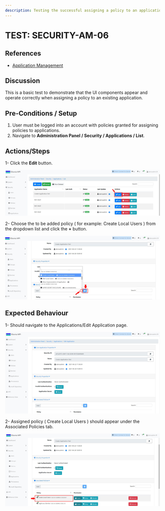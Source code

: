 ```yaml
---
description: Testing the successful assigning a policy to an application.
---
```


# TEST: SECURITY-AM-06

## References

* [Application Management](../../../../../../operations/system-administration/security-administration/application-management.md)

## Discussion

This is a basic test to demonstrate that the UI components appear and operate correctly when assigning a policy to an existing application.

## Pre-Conditions / Setup

1. User must be logged into an account with policies granted for assigning policies to applications.
2. Navigate to **Administration Panel / Security / Applications / List**.

## Actions/Steps

1- Click the **Edit** button.

![](<../../../../../../.gitbook/assets/19 (1).jpg>)

2- Choose the to be added policy ( for example: Create Local Users ) from the dropdown list and click the **+** button.

![](<../../../../../../.gitbook/assets/20 (1).jpg>)

## Expected Behaviour

1- Should navigate to the Applications/Edit Application page.

![](<../../../../../../.gitbook/assets/20 (2).jpg>)

2- Assigned policy ( Create Local Users ) should appear under the Associated Policies tab.

![](../../../../../../.gitbook/assets/21.jpg)
